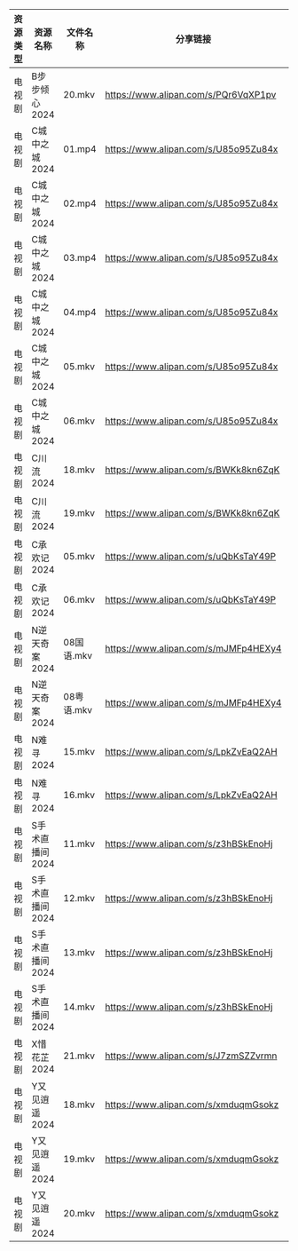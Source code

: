 | 资源类型 | 资源名称       | 文件名称     | 分享链接                                 | 更新时间                |
| ---- | ---------- | -------- | ------------------------------------ | ------------------- |
| 电视剧  | B步步倾心2024  | 20.mkv   | https://www.alipan.com/s/PQr6VqXP1pv | 2024-04-11 19:32:07 |
| 电视剧  | C城中之城2024  | 01.mp4   | https://www.alipan.com/s/U85o95Zu84x | 2024-04-11 19:32:12 |
| 电视剧  | C城中之城2024  | 02.mp4   | https://www.alipan.com/s/U85o95Zu84x | 2024-04-11 19:32:11 |
| 电视剧  | C城中之城2024  | 03.mp4   | https://www.alipan.com/s/U85o95Zu84x | 2024-04-11 19:32:11 |
| 电视剧  | C城中之城2024  | 04.mp4   | https://www.alipan.com/s/U85o95Zu84x | 2024-04-11 19:32:11 |
| 电视剧  | C城中之城2024  | 05.mkv   | https://www.alipan.com/s/U85o95Zu84x | 2024-04-11 19:32:10 |
| 电视剧  | C城中之城2024  | 06.mkv   | https://www.alipan.com/s/U85o95Zu84x | 2024-04-11 19:32:10 |
| 电视剧  | C川流2024    | 18.mkv   | https://www.alipan.com/s/BWKk8kn6ZqK | 2024-04-11 19:32:15 |
| 电视剧  | C川流2024    | 19.mkv   | https://www.alipan.com/s/BWKk8kn6ZqK | 2024-04-11 19:32:14 |
| 电视剧  | C承欢记2024   | 05.mkv   | https://www.alipan.com/s/uQbKsTaY49P | 2024-04-11 19:32:17 |
| 电视剧  | C承欢记2024   | 06.mkv   | https://www.alipan.com/s/uQbKsTaY49P | 2024-04-11 19:32:17 |
| 电视剧  | N逆天奇案2024  | 08国语.mkv | https://www.alipan.com/s/mJMFp4HEXy4 | 2024-04-11 19:32:29 |
| 电视剧  | N逆天奇案2024  | 08粤语.mkv | https://www.alipan.com/s/mJMFp4HEXy4 | 2024-04-11 19:32:28 |
| 电视剧  | N难寻2024    | 15.mkv   | https://www.alipan.com/s/LpkZvEaQ2AH | 2024-04-11 19:32:32 |
| 电视剧  | N难寻2024    | 16.mkv   | https://www.alipan.com/s/LpkZvEaQ2AH | 2024-04-11 19:32:31 |
| 电视剧  | S手术直播间2024 | 11.mkv   | https://www.alipan.com/s/z3hBSkEnoHj | 2024-04-11 19:32:35 |
| 电视剧  | S手术直播间2024 | 12.mkv   | https://www.alipan.com/s/z3hBSkEnoHj | 2024-04-11 19:32:35 |
| 电视剧  | S手术直播间2024 | 13.mkv   | https://www.alipan.com/s/z3hBSkEnoHj | 2024-04-11 19:32:35 |
| 电视剧  | S手术直播间2024 | 14.mkv   | https://www.alipan.com/s/z3hBSkEnoHj | 2024-04-11 19:32:34 |
| 电视剧  | X惜花芷2024   | 21.mkv   | https://www.alipan.com/s/J7zmSZZvrmn | 2024-04-11 19:32:38 |
| 电视剧  | Y又见逍遥2024  | 18.mkv   | https://www.alipan.com/s/xmduqmGsokz | 2024-04-11 19:32:44 |
| 电视剧  | Y又见逍遥2024  | 19.mkv   | https://www.alipan.com/s/xmduqmGsokz | 2024-04-11 19:32:44 |
| 电视剧  | Y又见逍遥2024  | 20.mkv   | https://www.alipan.com/s/xmduqmGsokz | 2024-04-11 19:32:44 |
